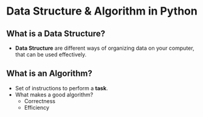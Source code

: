 # Data Structure & Algorithm in Python

## What is a Data Structure?
- **Data Structure** are different ways of organizing data on your computer, that can be used effectively.

## What is an Algorithm?
- Set of instructions to perform a **task**. 
- What makes a good algorithm?
  - Correctness
  - Efficiency
